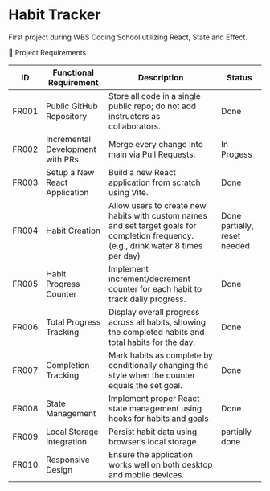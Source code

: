 # Habit Tracker

First project during WBS Coding School utilizing React, State and Effect.

📝 Project Requirements

| ID    | Functional Requirement           | Description                                                                                                                           | Status                       |
| ----- | -------------------------------- | ------------------------------------------------------------------------------------------------------------------------------------- | ---------------------------- |
| FR001 | Public GitHub Repository         | Store all code in a single public repo; do not add instructors as collaborators.                                                      | Done                         |
| FR002 | Incremental Development with PRs | Merge every change into main via Pull Requests.                                                                                       | In Progess                   |
| FR003 | Setup a New React Application    | Build a new React application from scratch using Vite.                                                                                | Done                         |
| FR004 | Habit Creation                   | Allow users to create new habits with custom names and set target goals for completion frequency. (e.g., drink water 8 times per day) | Done partially, reset needed |
| FR005 | Habit Progress Counter           | Implement increment/decrement counter for each habit to track daily progress.                                                         | Done                         |
| FR006 | Total Progress Tracking          | Display overall progress across all habits, showing the completed habits and total habits for the day.                                | Done                         |
| FR007 | Completion Tracking              | Mark habits as complete by conditionally changing the style when the counter equals the set goal.                                     | Done                         |
| FR008 | State Management                 | Implement proper React state management using hooks for habits and goals                                                              | Done                         |
| FR009 | Local Storage Integration        | Persist habit data using browser’s local storage.                                                                                     | partially done               |
| FR010 | Responsive Design                | Ensure the application works well on both desktop and mobile devices.                                                                 |
